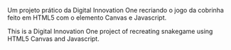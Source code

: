 Um projeto prático da Digital Innovation One recriando o jogo da cobrinha feito em HTML5 com o elemento Canvas e Javascript.

This is a Digital Innovation One project of recreating snakegame using HTML5 Canvas and Javascript.
